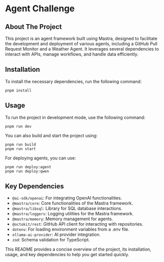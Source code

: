 # Agent Challenge

## About The Project
This project is an agent framework built using Mastra, designed to facilitate the development and deployment of various agents, including a GitHub Pull Request Monitor and a Weather Agent. It leverages several dependencies to interact with APIs, manage workflows, and handle data efficiently.

## Installation
To install the necessary dependencies, run the following command:
```
pnpm install
```

## Usage
To run the project in development mode, use the following command:
```
pnpm run dev
```
You can also build and start the project using:
```
pnpm run build
pnpm run start
```
For deploying agents, you can use:
```
pnpm run deploy:agent
pnpm run deploy:qwen
```

## Key Dependencies
- `@ai-sdk/openai`: For integrating OpenAI functionalities.
- `@mastra/core`: Core functionalities of the Mastra framework.
- `@mastra/libsql`: Library for SQL database interactions.
- `@mastra/loggers`: Logging utilities for the Mastra framework.
- `@mastra/memory`: Memory management for agents.
- `@octokit/rest`: GitHub API client for interacting with repositories.
- `dotenv`: For loading environment variables from a .env file.
- `ollama-ai-provider`: AI provider integration.
- `zod`: Schema validation for TypeScript.

This README provides a concise overview of the project, its installation, usage, and key dependencies to help you get started quickly.